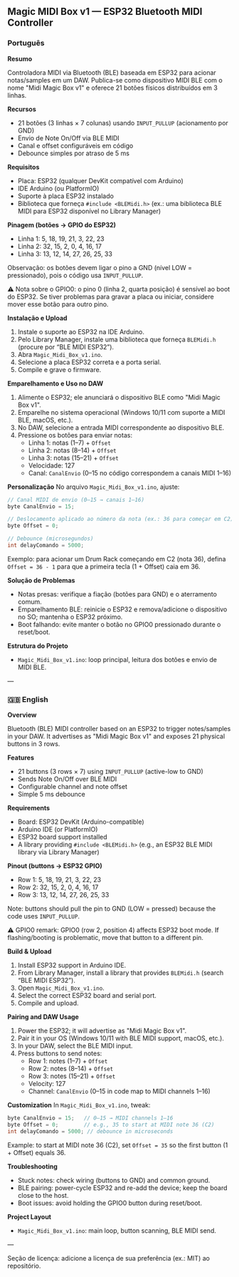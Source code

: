 ## Magic MIDI Box v1 — ESP32 Bluetooth MIDI Controller

### Português

**Resumo**

Controladora MIDI via Bluetooth (BLE) baseada em ESP32 para acionar notas/samples em um DAW. Publica-se como dispositivo MIDI BLE com o nome "Midi Magic Box v1" e oferece 21 botões físicos distribuídos em 3 linhas.

**Recursos**
- 21 botões (3 linhas × 7 colunas) usando `INPUT_PULLUP` (acionamento por GND)
- Envio de Note On/Off via BLE MIDI
- Canal e offset configuráveis em código
- Debounce simples por atraso de 5 ms

**Requisitos**
- Placa: ESP32 (qualquer DevKit compatível com Arduino)
- IDE Arduino (ou PlatformIO)
- Suporte à placa ESP32 instalado
- Biblioteca que forneça `#include <BLEMidi.h>` (ex.: uma biblioteca BLE MIDI para ESP32 disponível no Library Manager)

**Pinagem (botões → GPIO do ESP32)**
- Linha 1: 5, 18, 19, 21, 3, 22, 23
- Linha 2: 32, 15, 2, 0, 4, 16, 17
- Linha 3: 13, 12, 14, 27, 26, 25, 33

Observação: os botões devem ligar o pino a GND (nível LOW = pressionado), pois o código usa `INPUT_PULLUP`.

⚠️ Nota sobre o GPIO0: o pino 0 (linha 2, quarta posição) é sensível ao boot do ESP32. Se tiver problemas para gravar a placa ou iniciar, considere mover esse botão para outro pino.

**Instalação e Upload**
1. Instale o suporte ao ESP32 na IDE Arduino.
2. Pelo Library Manager, instale uma biblioteca que forneça `BLEMidi.h` (procure por “BLE MIDI ESP32”).
3. Abra `Magic_Midi_Box_v1.ino`.
4. Selecione a placa ESP32 correta e a porta serial.
5. Compile e grave o firmware.

**Emparelhamento e Uso no DAW**
1. Alimente o ESP32; ele anunciará o dispositivo BLE como "Midi Magic Box v1".
2. Emparelhe no sistema operacional (Windows 10/11 com suporte a MIDI BLE, macOS, etc.).
3. No DAW, selecione a entrada MIDI correspondente ao dispositivo BLE.
4. Pressione os botões para enviar notas:
   - Linha 1: notas (1–7) + `Offset`
   - Linha 2: notas (8–14) + `Offset`
   - Linha 3: notas (15–21) + `Offset`
   - Velocidade: 127
   - Canal: `CanalEnvio` (0–15 no código correspondem a canais MIDI 1–16)

**Personalização**
No arquivo `Magic_Midi_Box_v1.ino`, ajuste:

```cpp
// Canal MIDI de envio (0–15 → canais 1–16)
byte CanalEnvio = 15;

// Deslocamento aplicado ao número da nota (ex.: 36 para começar em C2)
byte Offset = 0;

// Debounce (microsegundos)
int delayComando = 5000;
```

Exemplo: para acionar um Drum Rack começando em C2 (nota 36), defina `Offset = 36 - 1` para que a primeira tecla (1 + Offset) caia em 36.

**Solução de Problemas**
- Notas presas: verifique a fiação (botões para GND) e o aterramento comum.
- Emparelhamento BLE: reinicie o ESP32 e remova/adicione o dispositivo no SO; mantenha o ESP32 próximo.
- Boot falhando: evite manter o botão no GPIO0 pressionado durante o reset/boot.

**Estrutura do Projeto**
- `Magic_Midi_Box_v1.ino`: loop principal, leitura dos botões e envio de MIDI BLE.

—

### 🇬🇧 English

**Overview**

Bluetooth (BLE) MIDI controller based on an ESP32 to trigger notes/samples in your DAW. It advertises as "Midi Magic Box v1" and exposes 21 physical buttons in 3 rows.

**Features**
- 21 buttons (3 rows × 7) using `INPUT_PULLUP` (active-low to GND)
- Sends Note On/Off over BLE MIDI
- Configurable channel and note offset
- Simple 5 ms debounce

**Requirements**
- Board: ESP32 DevKit (Arduino-compatible)
- Arduino IDE (or PlatformIO)
- ESP32 board support installed
- A library providing `#include <BLEMidi.h>` (e.g., an ESP32 BLE MIDI library via Library Manager)

**Pinout (buttons → ESP32 GPIO)**
- Row 1: 5, 18, 19, 21, 3, 22, 23
- Row 2: 32, 15, 2, 0, 4, 16, 17
- Row 3: 13, 12, 14, 27, 26, 25, 33

Note: buttons should pull the pin to GND (LOW = pressed) because the code uses `INPUT_PULLUP`.

⚠️ GPIO0 remark: GPIO0 (row 2, position 4) affects ESP32 boot mode. If flashing/booting is problematic, move that button to a different pin.

**Build & Upload**
1. Install ESP32 support in Arduino IDE.
2. From Library Manager, install a library that provides `BLEMidi.h` (search “BLE MIDI ESP32”).
3. Open `Magic_Midi_Box_v1.ino`.
4. Select the correct ESP32 board and serial port.
5. Compile and upload.

**Pairing and DAW Usage**
1. Power the ESP32; it will advertise as "Midi Magic Box v1".
2. Pair it in your OS (Windows 10/11 with BLE MIDI support, macOS, etc.).
3. In your DAW, select the BLE MIDI input.
4. Press buttons to send notes:
   - Row 1: notes (1–7) + `Offset`
   - Row 2: notes (8–14) + `Offset`
   - Row 3: notes (15–21) + `Offset`
   - Velocity: 127
   - Channel: `CanalEnvio` (0–15 in code map to MIDI channels 1–16)

**Customization**
In `Magic_Midi_Box_v1.ino`, tweak:

```cpp
byte CanalEnvio = 15;   // 0–15 → MIDI channels 1–16
byte Offset = 0;        // e.g., 35 to start at MIDI note 36 (C2)
int delayComando = 5000; // debounce in microseconds
```

Example: to start at MIDI note 36 (C2), set `Offset = 35` so the first button (1 + Offset) equals 36.

**Troubleshooting**
- Stuck notes: check wiring (buttons to GND) and common ground.
- BLE pairing: power-cycle ESP32 and re-add the device; keep the board close to the host.
- Boot issues: avoid holding the GPIO0 button during reset/boot.

**Project Layout**
- `Magic_Midi_Box_v1.ino`: main loop, button scanning, BLE MIDI send.

—

Seção de licença: adicione a licença de sua preferência (ex.: MIT) ao repositório.



